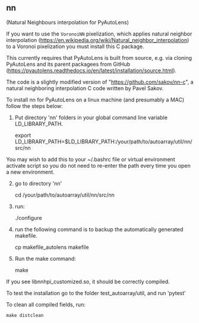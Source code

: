 ## nn ##
(Natural Neighbours interpolation for PyAutoLens)

If you want to use the `VoronoiNN` pixelization, which applies natural neighbor 
interpolation (https://en.wikipedia.org/wiki/Natural_neighbor_interpolation) to a Voronoi pixelization you must 
install this C package. 

This currently requires that PyAutoLens is built from source, e.g. via cloning PyAutoLens and its parent packagees 
from GitHub (https://pyautolens.readthedocs.io/en/latest/installation/source.html).

The code is a slightly modified version of "https://github.com/sakov/nn-c", a natural neighboring interpolation C 
code written by Pavel Sakov. 

To install nn for PyAutoLens on a linux machine (and presumably a MAC) follow the steps below:

1. Put directory 'nn' folders in your global command line variable LD_LIBRARY_PATH. 

    export LD_LIBRARY_PATH=$LD_LIBRARY_PATH:/your/path/to/autoarray/util/nn/src/nn

You may wish to add this to your ~/.bashrc file or virtual environment activate script so you do not need to re-enter 
the path every time you open a new environment.

2. go to directory 'nn'

    cd /your/path/to/autoarray/util/nn/src/nn

3. run:
 
    ./configure

4. run the following command is to backup the automatically generated makefile.

    cp makefile_autolens makefile

5. Run the make command:

    make

If you see libnnhpi_customized.so, it should be correctly compiled. 

To test the installation go to the folder test_autoarray/util, and run 'pytest'

To clean all compiled fields, run:

    make distclean 


